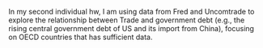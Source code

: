 In my second individual hw, I am using data from Fred and Uncomtrade to explore the relationship between Trade and government debt (e.g., the rising central government debt of US and its import from China), focusing on OECD countries that has sufficient data. 
